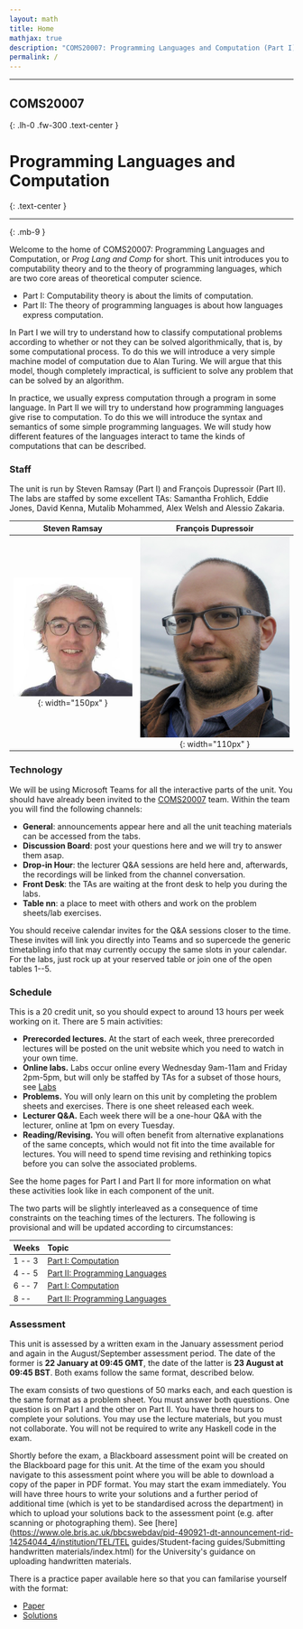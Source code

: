 ```yaml
---
layout: math
title: Home
mathjax: true
description: "COMS20007: Programming Languages and Computation (Part I)."
permalink: /
---
```


* * * 

## COMS20007
{: .lh-0 .fw-300 .text-center } 

# Programming Languages and Computation
{: .text-center }

* * *
{: .mb-9 }


Welcome to the home of COMS20007: Programming Languages and Computation, or *Prog Lang and Comp* for short.  This unit introduces you to computability theory and to the theory of programming languages, which are two core areas of theoretical computer science.  
  * Part I: Computability theory is about the limits of computation.  
  * Part II: The theory of programming languages is about how languages express computation.

In Part I we will try to understand how to classify computational problems according to whether or not they can be solved algorithmically, that is, by some computational process.  To do this we will introduce a very simple machine model of computation due to Alan Turing.  We will argue that this model, though completely impractical, is sufficient to solve any problem that can be solved by an algorithm.

In practice, we usually express computation through a program in some language. In Part II we will try to understand how programming languages give rise to computation.  To do this we will introduce the syntax and semantics of some simple programming languages.  We will study how different features of the languages interact to tame the kinds of computations that can be described.

### Staff

The unit is run by Steven Ramsay (Part I) and François Dupressoir (Part II).  The labs are staffed by some excellent TAs: Samantha Frohlich, Eddie Jones, David Kenna, Mutalib Mohammed, Alex Welsh and Alessio Zakaria.

| Steven Ramsay                      | François Dupressoir                       |
|:----------------------------------:|:-----------------------------------------:|
|![Steven](wbc.jpg){: width="150px" }|![Francois](Francois.jpg){: width="110px" }|

### Technology

We will be using Microsoft Teams for all the interactive parts of the unit.  You should have already been invited to the [COMS20007](https://teams.microsoft.com/l/team/19%3add828ce0548d42159af589fd2340ec82%40thread.tacv2/conversations?groupId=ae85fd4b-b6ac-4b6c-870d-7e4451649167&tenantId=b2e47f30-cd7d-4a4e-a5da-b18cf1a4151b) team.  Within the team you will find the following channels:

  * __General__: announcements appear here and all the unit teaching materials can be accessed from the tabs.
  * __Discussion Board__: post your questions here and we will try to answer them asap.
  * __Drop-in Hour__: the lecturer Q&A sessions are held here and, afterwards, the recordings will be linked from the channel conversation.
  * __Front Desk__: the TAs are waiting at the front desk to help you during the labs.
  * __Table nn__: a place to meet with others and work on the problem sheets/lab exercises.

You should receive calendar invites for the Q&A sessions closer to the time.  These invites will link you directly into Teams and so supercede the generic timetabling info that may currently occupy the same slots in your calendar.  For the labs, just rock up at your reserved table or join one of the open tables 1--5.

### Schedule

This is a 20 credit unit, so you should expect to around 13 hours per week working on it.  There are 5 main activities:
* __Prerecorded lectures.__ At the start of each week, three prerecorded lectures will be posted on the unit website which you need to watch in your own time.
* __Online labs.__  Labs occur online every Wednesday 9am-11am and Friday 2pm-5pm, but will only be staffed by TAs for a subset of those hours, see [Labs](/labs.html)
* __Problems.__ You will only learn on this unit by completing the problem sheets and exercises.  There is one sheet released each week.
* __Lecturer Q&A.__ Each week there will be a one-hour Q&A with the lecturer, online at 1pm on every Tuesday.
* __Reading/Revising.__  You will often benefit from alternative explanations of the same concepts, which would not fit into the time available for lectures.  You will need to spend time revising and rethinking topics before you can solve the associated problems.

See the home pages for Part I and Part II for more information on what these activities look like in each component of the unit.

The two parts will be slightly interleaved as a consequence of time constraints on the teaching times of the lecturers.  The following is provisional and will be updated according to circumstances:

| Weeks   | Topic               |
|:--------|:-------------------------------|
| 1 -- 3  | [Part I: Computation](part1/#schedule)            |
| 4 -- 5  | [Part II: Programming Languages](part2/#schedule) |
| 6 -- 7  | [Part I: Computation](part1/#schedule)           |
| 8 --    | [Part II: Programming Languages](part2/#schedule) |

### Assessment

This unit is assessed by a written exam in the January assessment period and again in the August/September assessment period.  The date of the former is <b>22 January at 09:45 GMT</b>, the date of the latter is <b>23 August at 09:45 BST</b>.  Both exams follow the same format, described below.

The exam consists of two questions of 50 marks each, and each question is the same format as a problem sheet.  You must answer both questions.  One question is on Part I and the other on Part II.  You have three hours to complete your solutions.  You may use the lecture materials, but you must not collaborate.  You will not be required to write any Haskell code in the exam.

Shortly before the exam, a Blackboard assessment point will be created on the Blackboard page for this unit.  At the time of the exam you should navigate to this assessment point where you will be able to download a copy of the paper in PDF format.  You may start the exam immediately.  You will have three hours to write your solutions and a further period of additional time (which is yet to be standardised across the department) in which to upload your solutions back to the assessment point (e.g. after scanning or photographing them).  See [here](https://www.ole.bris.ac.uk/bbcswebdav/pid-490921-dt-announcement-rid-14254044_4/institution/TEL/TEL guides/Student-facing guides/Submitting handwritten materials/index.html) for the University's guidance on uploading handwritten materials.

There is a practice paper available here so that you can familarise yourself with the format:
* [Paper](https://uob.sharepoint.com/teams/grp-COMS20007/Shared%20Documents/General/Practice%20Paper/exam.pdf)
* [Solutions](https://uob.sharepoint.com/teams/grp-COMS20007/Shared%20Documents/General/Practice%20Paper/exam-answers.pdf)
